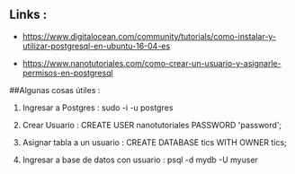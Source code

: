 ## Links :

+ https://www.digitalocean.com/community/tutorials/como-instalar-y-utilizar-postgresql-en-ubuntu-16-04-es

+  https://www.nanotutoriales.com/como-crear-un-usuario-y-asignarle-permisos-en-postgresql

##Algunas cosas útiles :

1. Ingresar a Postgres : sudo -i -u postgres

2. Crear Usuario : CREATE USER nanotutoriales PASSWORD 'password';

3. Asignar tabla a un usuario : CREATE DATABASE tics WITH OWNER tics;

4. Ingresar a base de datos con usuario : psql -d mydb -U myuser
